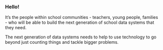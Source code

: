 ### Hello!

It’s the people within school communities - teachers, young people, families - who will be able to build the next generation of school data systems that they need.

The next generation of data systems needs to help to use technology to go beyond just counting things and tackle bigger problems.


